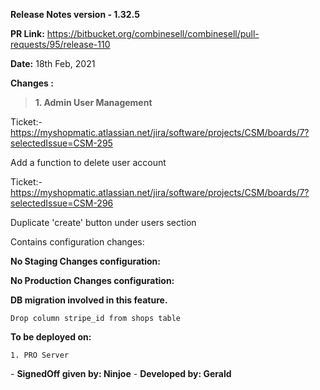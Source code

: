**Release Notes version - 1.32.5**

**PR Link:** https://bitbucket.org/combinesell/combinesell/pull-requests/95/release-110

**Date:** 18th Feb, 2021

**Changes :**

>**1. Admin User Management**

Ticket:- https://myshopmatic.atlassian.net/jira/software/projects/CSM/boards/7?selectedIssue=CSM-295

Add a function to delete user account 

Ticket:- https://myshopmatic.atlassian.net/jira/software/projects/CSM/boards/7?selectedIssue=CSM-296

Duplicate 'create' button under users section


Contains configuration changes: 

**No Staging Changes configuration:**

**No Production Changes configuration:**

**DB migration involved in this feature.**

```
Drop column stripe_id from shops table 
```

**To be deployed on:**
    
    1. PRO Server
\- **SignedOff given by: Ninjoe**
\- **Developed by: Gerald**          